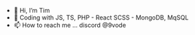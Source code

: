 - 👋 Hi, I’m Tim
- 👀 Coding with JS, TS, PHP - React SCSS - MongoDB, MqSQL
- 📫 How to reach me ... discord @9vode


<!---
ovictk/ovictk is a ✨ special ✨ repository because its `README.md` (this file) appears on your GitHub profile.
You can click the Preview link to take a look at your changes.
--->
